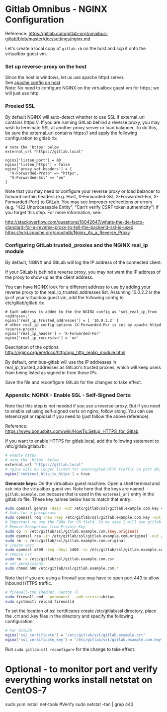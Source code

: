 # **Gitlab Omnibus - NGINX Configuration**

Reference: https://gitlab.com/gitlab-org/omnibus-gitlab/blob/master/doc/settings/nginx.md

Let's create a local copy of `gitlab.rb` on the host and scp it onto the virtualbox guest vm.  

### Set up reverse-proxy on the host
Since the host is windows, let us use apache httpd server.  
See [apache config on host](apache.md)  
Note: No need to configure NGINX on the virtualbox guest vm for https; we will just use http.

### Proxied SSL

By default NGINX will auto-detect whether to use SSL if external_url
contains https://.  If you are running GitLab behind a reverse proxy, you
may wish to terminate SSL at another proxy server or load balancer. To do this,
be sure the external_url contains https:// and apply the following
configuration to gitlab.rb:
```
# note the 'https' below
external_url "https://gitlab.local"

nginx['listen_port'] = 80
nginx['listen_https'] = false
nginx['proxy_set_headers'] = {
  "X-Forwarded-Proto" => "https",
  "X-Forwarded-Ssl" => "on"
}
```

Note that you may need to configure your reverse proxy or load balancer to
forward certain headers (e.g. Host, X-Forwarded-Ssl, X-Forwarded-For,
X-Forwarded-Port) to GitLab. You may see improper redirections or errors
(e.g. "422 Unprocessable Entity", "Can't verify CSRF token authenticity") if
you forget this step. For more information, see:


http://stackoverflow.com/questions/16042647/whats-the-de-facto-standard-for-a-reverse-proxy-to-tell-the-backend-ssl-is-used
https://wiki.apache.org/couchdb/Nginx_As_a_Reverse_Proxy
### Configuring GitLab trusted_proxies and the NGINX real_ip module

By default, NGINX and GitLab will log the IP address of the connected client.

If your GitLab is behind a reverse proxy, you may not want the IP address of
the proxy to show up as the client address.

You can have NGINX look for a different address to use by adding your reverse
proxy to the real_ip_trusted_addresses list. Assuming 10.0.2.2 is the ip of your virtualbox guest vm, add the following config to etc/gitlab/gitlab.rb:
```
# Each address is added to the the NGINX config as 'set_real_ip_from <address>;'
nginx['real_ip_trusted_addresses'] = [ '10.0.2.2' ]
# other real_ip config options (X-Forwarded-For is set by apache httpd reverse-proxy)
nginx['real_ip_header'] = 'X-Forwarded-For'
nginx['real_ip_recursive'] = 'on'
```

Description of the options:
http://nginx.org/en/docs/http/ngx_http_realip_module.html


By default, omnibus-gitlab will use the IP addresses in real_ip_trusted_addresses
as GitLab's trusted proxies, which will keep users from being listed as signed
in from those IPs.

Save the file and reconfigure GitLab
for the changes to take effect.



### Appendix: NGINX - Enable SSL - Self-Signed Certs:

Note that this step is not needed if you use a reverse-proxy. But if you need to enable ssl using self-signed certs on nginx, follow along. You can use letsencrypt or rapidssl if you need to (just follow the above reference).  

Reference: <https://www.bonusbits.com/wiki/HowTo:Setup_HTTPS_for_Gitlab>

If you want to enable HTTPS for
gitlab.local, add the following statement to /etc/gitlab/gitlab.rb:
```bash
# enable https
# note the 'https' below
external_url "https://gitlab.local"
# nginx will no longer listen for unencrypted HTTP traffic on port 80, unless you have this line below
nginx['redirect_http_to_https'] = true
```

**Generate keys:** On the virtualbox guest machine. Open a shell terminal and ssh into the virtualbox guest vm. Note here that the keys are named `gitlab.example.com` because that is used in the `external_url` entry in the gitlab.rb file. These key names below has to match that entry:

```bash
sudo openssl genrsa -des3 -out /etc/gitlab/ssl/gitlab.example.com.key 4096
# Asks for a passphrase
sudo openssl req -new -key /etc/gitlab/ssl/gitlab.example.com.key -out /etc/gitlab/ssl/gitlab.example.com.csr
# Important to use the FQDN for CN field. In my case I will use gitlab.example.com
# Remove Passphrase from Private Key
sudo cp -v /etc/gitlab/ssl/gitlab.example.com.{key,original}
sudo openssl rsa -in /etc/gitlab/ssl/gitlab.example.com.original -out /etc/gitlab/ssl/gitlab.example.com.key
sudo rm -v /etc/gitlab/ssl/gitlab.example.com.original
# create cert
sudo openssl x509 -req -days 1460 -in /etc/gitlab/ssl/gitlab.example.com.csr -signkey /etc/gitlab/ssl/gitlab.example.com.key -out /etc/gitlab/ssl/gitlab.example.com.crt
# remove csr
sudo rm -v /etc/gitlab/ssl/gitlab.example.com.csr
# set permissions
sudo chmod 600 /etc/gitlab/ssl/gitlab.example.com.*
```
Note that if you are using a firewall you may have to open port 443 to allow inbound
HTTPS traffic.

```bash
# firewall-cmd (RedHat, Centos 7)
sudo firewall-cmd --permanent --add-service=https
sudo systemctl reload firewalld
```

To set the location of ssl certificates create /etc/gitlab/ssl directory,
place the .crt and .key files in the directory and specify the following
configuration:
```bash
# For GitLab
nginx['ssl_certificate'] = "/etc/gitlab/ssl/gitlab.example.crt"
nginx['ssl_certificate_key'] = "/etc/gitlab/ssl/gitlab.example.com.key"
```

Run `sudo gitlab-ctl reconfigure` for the change to take effect.


# Optional - to monitor port and verify everything works install netstat on CentOS-7
sudo yum install net-tools
#Verify
sudo netstat -tan | grep 443
```
